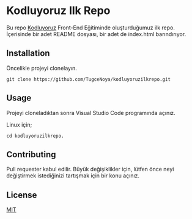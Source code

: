 # Kodluyoruz Ilk Repo


Bu repo [<ins>Kodluyoruz](https://kodluyoruz.org/tr/kodluyoruz/) Front-End Eğitiminde oluşturduğumuz ilk repo. İçerisinde bir adet README dosyası, bir adet de index.html barındırıyor.


## Installation

Öncelikle projeyi clonelayın.  

`git clone https://github.com/TugceNoya/kodluyoruzilkrepo.git` 

## Usage

Projeyi cloneladıktan sonra Visual Studio Code programında açınız.

Linux için;

`cd kodluyoruzilkrepo.`  

## Contributing

Pull requester kabul edilir. Büyük değişiklikler için, lütfen önce neyi değiştirmek istediğinizi tartışmak için bir konu açınız.

## License

[<ins>MIT](https://choosealicense.com/licenses/mit/)
